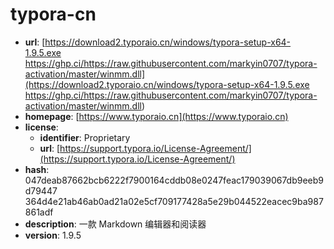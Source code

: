 # typora-cn

- **url**: [https://download2.typoraio.cn/windows/typora-setup-x64-1.9.5.exe https://ghp.ci/https://raw.githubusercontent.com/markyin0707/typora-activation/master/winmm.dll](https://download2.typoraio.cn/windows/typora-setup-x64-1.9.5.exe https://ghp.ci/https://raw.githubusercontent.com/markyin0707/typora-activation/master/winmm.dll)
- **homepage**: [https://www.typoraio.cn](https://www.typoraio.cn)
- **license**:
  - **identifier**: Proprietary
  - **url**: [https://support.typora.io/License-Agreement/](https://support.typora.io/License-Agreement/)
- **hash**: 047deab87662bcb6222f7900164cddb08e0247feac179039067db9eeb9d79447 364d4e21ab46ab0ad21a02e5cf709177428a5e29b044522eacec9ba987861adf
- **description**: 一款 Markdown 编辑器和阅读器
- **version**: 1.9.5

